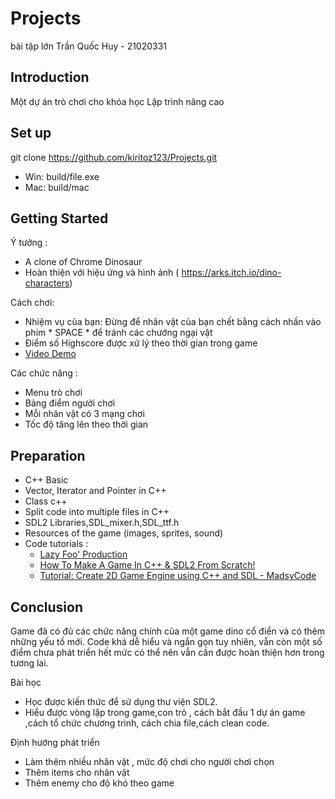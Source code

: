 # Projects
bài tập lớn
Trần Quốc Huy - 21020331


## Introduction
Một dự án trò chơi cho khóa học Lập trình nâng cao

## Set up
git clone https://github.com/kiritoz123/Projects.git

 - Win: build/file.exe
 - Mac: build/mac

## Getting Started

Ý tưởng :
- A clone of Chrome Dinosaur
- Hoàn thiện với hiệu ứng và hình ảnh ( https://arks.itch.io/dino-characters)

Cách chơi:
- Nhiệm vụ của bạn: Đừng để nhân vật của bạn chết bằng cách nhấn vào phím * SPACE * để tránh
các chướng ngại vật
- Điểm số Highscore được xử lý theo thời gian trong game
- [Video Demo](https://youtu.be/a00vfieZijA)

Các chức năng :
- Menu trò chơi
- Bảng điểm người chơi
- Mỗi nhân vật có 3 mạng chơi 
- Tốc độ tăng lên theo thời gian


## Preparation
- C++ Basic
- Vector, Iterator and Pointer in C++
- Class c++
- Split code into multiple files in C++
- SDL2 Libraries,SDL_mixer.h,SDL_ttf.h
- Resources of the game (images, sprites, sound)
- Code tutorials :
  - [Lazy Foo' Production](https://lazyfoo.net/tutorials/SDL/)
  - [How To Make A Game In C++ & SDL2 From Scratch!](https://www.youtube.com/watch?v=QQzAHcojEKg&list=PLhfAbcv9cehhkG7ZQK0nfIGJC_C-wSLrx)
  - [Tutorial: Create 2D Game Engine using C++ and SDL - MadsyCode](https://www.youtube.com/watch?v=1KD4Ae0tX0g&list=PL-K0viiuJ2RctP5nlJlqmHGeh66-GOZR_)
  
## Conclusion
Game đã có đủ các chức năng chính của một game dino cổ điển và có thêm những yếu tố mới. Code khá dễ hiểu và ngắn gọn tuy nhiên, vẫn còn một số điểm chưa phát triển hết mức có thể nên vẫn cần được hoàn thiện hơn trong tương lai.

Bài học
- Học được kiến thức để sử dụng thư viện SDL2.
- Hiểu được vòng lặp trong game,con trỏ , cách bắt đầu 1 dự án game ,cách tổ chức chương trình, cách chia file,cách clean code.

Định hướng phát triển
- Làm thêm nhiều nhân vật , mức độ chơi cho người chơi chọn
- Thêm items cho nhân vật 
- Thêm enemy cho độ khó theo game

